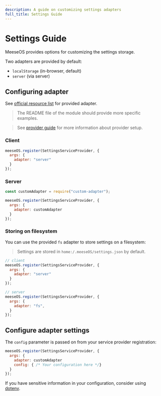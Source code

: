 ```yaml
---
description: A guide on customizing settings adapters
full_title: Settings Guide
---
```


# Settings Guide

MeeseOS provides options for customizing the settings storage.

Two adapters are provided by default:

* `localStorage` (in-browser, default)
* `server` (via server)

## Configuring adapter

See [official resource list](/resource/official/README.md) for provided adapter.

> The README file of the module should provide more specific examples.

> See [provider guide](../provider/README.md) for more information about provider setup.

### Client

```javascript
meeseOS.register(SettingsServiceProvider, {
  args: {
    adapter: "server"
  }
});
```

### Server

```javascript
const customAdapter = require("custom-adapter");

meeseOS.register(SettingsServiceProvider, {
  args: {
    adapter: customAdapter
  }
});
```

### Storing on filesystem

You can use the provided `fs` adapter to store settings on a filesystem:

> Settings are stored in `home:/.meeseOS/settings.json` by default.

```javascript
// client
meeseOS.register(SettingsServiceProvider, {
  args: {
    adapter: "server"
  }
});

// server
meeseOS.register(SettingsServiceProvider, {
  args: {
    adapter: "fs",
  }
});
```

## Configure adapter settings

The `config` parameter is passed on from your service provider registration:

```javascript
meeseOS.register(SettingsServiceProvider, {
  args: {
    adapter: customAdapter
    config: { /* Your configuration here */}
  }
});
```

If you have sensitive information in your configuration, consider using [dotenv](https://github.com/motdotla/dotenv).
